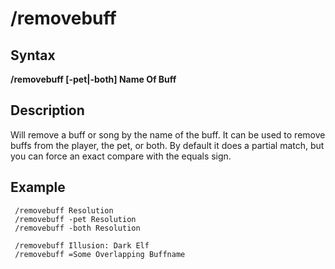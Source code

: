 # /removebuff

## Syntax

**/removebuff [-pet\|-both] Name Of Buff**

## Description

Will remove a buff or song by the name of the buff.  It can be used to remove buffs from the player, the pet, or both.  By default it does a partial match, but you can force an exact compare with the equals sign.

## Example

```text
 /removebuff Resolution
 /removebuff -pet Resolution
 /removebuff -both Resolution
 
 /removebuff Illusion: Dark Elf
 /removebuff =Some Overlapping Buffname
```

